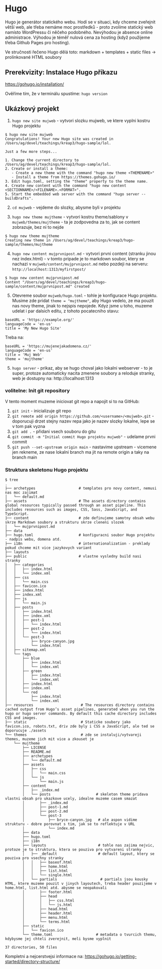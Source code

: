 # Hugo

Hugo je generátor statického webu.
Hodí se v situaci, kdy chceme zveřejnit větší web, ale třeba nemáme moc prostředků - proto zvolíme statický web namísto WordPressu či něčeho podobného.
Nevýhodou je absence online administrace.
Výhodou je téměř nulová cena za hosting (když použijeme třeba Github Pages pro hosting).

Ve stručnosti řečeno Hugo dělá toto:
markdown + templates + static files -> prolinkované HTML soubory

## Prerekvizity: Instalace Hugo příkazu
https://gohugo.io/installation/

Ověříme tím, že v terminálu spustíme:
`hugo version`

## Ukázkový projekt

1. `hugo new site mujweb` - vytvori slozku mujweb, ve ktere vyplni kostru Hugo projektu
```
$ hugo new site mujweb
Congratulations! Your new Hugo site was created in /Users/ag/devel/teachings/kreap3/hugo-sample/lol.

Just a few more steps...

1. Change the current directory to /Users/ag/devel/teachings/kreap3/hugo-sample/lol.
2. Create or install a theme:
   - Create a new theme with the command "hugo new theme <THEMENAME>"
   - Install a theme from https://themes.gohugo.io/
3. Edit hugo.toml, setting the "theme" property to the theme name.
4. Create new content with the command "hugo new content <SECTIONNAME>/<FILENAME>.<FORMAT>".
5. Start the embedded web server with the command "hugo server --buildDrafts".
```

2. `cd mujweb` - vejdeme do slozky, abysme byli v projektu

3. `hugo new theme mujtheme` - vytvori kostru theme/sablony v `mujweb/themes/mujtheme` - ta je zodpovedna za to, jak se content zobrazuje, bez ni to nejde
```
$ hugo new theme mujtheme
Creating new theme in /Users/ag/devel/teachings/kreap3/hugo-sample/themes/mujtheme
```

4. `hugo new content mujprvnipost.md` - vytvori prvni content (stranku jinou nez index.html) - v tomto pripade je to markdown soubor, ktery se nachazi v `mujweb/content/mujprvnipost.md` nebo pozdeji na serveru: `http://localhost:1313/myfirstpost/`
```
$ hugo new content mujprvnipost.md
Content "/Users/ag/devel/teachings/kreap3/hugo-sample/content/mujprvnipost.md" created
```

5. Otevreme soubor `mujweb/hugo.toml` - tohle je konfigurace Hugo projektu. Musime zde pridat `theme = "mujtheme"`, aby Hugo vedelo, ze ma pouzit nas novy theme, jinak to nejspis nepojede.
Kdyz jsme u toho, muzeme udelat i par dalsich editu, z tohoto pocatecniho stavu:
```
baseURL = 'https://example.org/'
languageCode = 'en-us'
title = 'My New Hugo Site'
```

Treba na:

```
baseURL = 'https://mujenejakadomena.cz/'
languageCode = 'en-us'
title = 'Muj Web'
theme = 'mujtheme'
```

5. `hugo server` - prikaz, aby se hugo choval jako lokalni webserver - to je super, protoze automaticky nacita zmenene soubory a reloduje stranky, web je dostupny na: http://localhost:1313

### volitelne: Init git repository
V tento moment muzeme iniciovat git repo a napojit si to na GitHub:
1. `git init` - inicializuje git repo
2. `git remote add origin https://github.com/<username>/<mujweb>.git` - doporucuji drzet stejny nazev repa jako je nazev slozky lokalne, lepe se v tom pak vyzna
3. `git add .` - přidani vsech souboru do gitu
4. `git commit -m "Initial commit Hugo projektu mujweb"` - udelame prvni commit
5. `git push --set-upstream origin main` - nastavime upstream - vicemene jen rekneme, ze nase lokalni branch ma jit na remote origin a taky na branch main

### Struktura skeletonu Hugo projektu

```
$ tree
.
├── archetypes                    # templates pro novy content, nemusi nas moc zajimat
│   └── default.md
├── assets                        # The assets directory contains global resources typically passed through an asset pipeline. This includes resources such as images, CSS, Sass, JavaScript, and TypeScript. 
├── content                       # zde definujeme samotny obsah webu skrze Markdown soubory a strukturu skrze cleneni slozek
│   └── mujprvnipost.md
├── data
├── hugo.toml                     # konfiguracni soubor Hugo projektu - nadpis webu, domena atd.
├── i18n                          # internationalization - preklady pokud chceme mit vice jazykovych variant
├── layouts                      
├── public                        # vlastne vysledny build nasi stranky
│   ├── categories
│   │   ├── index.html
│   │   └── index.xml
│   ├── css
│   │   └── main.css
│   ├── favicon.ico
│   ├── index.html
│   ├── index.xml
│   ├── js
│   │   └── main.js
│   ├── posts
│   │   ├── index.html
│   │   ├── index.xml
│   │   ├── post-1
│   │   │   └── index.html
│   │   ├── post-2
│   │   │   └── index.html
│   │   └── post-3
│   │       ├── bryce-canyon.jpg
│   │       └── index.html
│   ├── sitemap.xml
│   └── tags
│       ├── blue
│       │   ├── index.html
│       │   └── index.xml
│       ├── green
│       │   ├── index.html
│       │   └── index.xml
│       ├── index.html
│       ├── index.xml
│       └── red
│           ├── index.html
│           └── index.xml
├── resources                      # The resources directory contains cached output from Hugo’s asset pipelines, generated when you run the hugo or hugo server commands. By default this cache directory includes CSS and images.
├── static                         # Staticke soubory jako favicon.ico, robots.txt, driv zde byly i CSS a JavaScript, ale ted se doporucuje ./assets
└── themes                         # zde se instaluji/vytvareji themes, muzeme jich mit vice a zkouset je
    └── mujtheme
        ├── LICENSE
        ├── README.md
        ├── archetypes
        │   └── default.md
        ├── assets
        │   ├── css
        │   │   └── main.css
        │   └── js
        │       └── main.js
        ├── content
        │   ├── _index.md
        │   └── posts                     # skeleton theme pridava vlastni obsah pro ukazkove ucely, idealne muzeme casem smazat
        │       ├── _index.md
        │       ├── post-1.md
        │       ├── post-2.md
        │       └── post-3
        │           ├── bryce-canyon.jpg   # ale aspon vidime strukturu - dobre porovnat s tim, jak se to reflektuje v URL
        │           └── index.md
        ├── data
        ├── hugo.toml
        ├── i18n
        ├── layouts                        # tohle nas zajima nejvic, protoze je to struktura, ktera se pouziva pro vytvareni stranky
        │   ├── _default                   # default layout, ktery se pouziva pro vsechny stranky
        │   │   ├── baseof.html
        │   │   ├── home.html
        │   │   ├── list.html
        │   │   └── single.html
        │   └── partials                    # partials jsou kousky HTML, ktere muzeme pouzit v jinych layoutech, treba header pouzijeme v home.html, list.html atd. abysme se neopakovali
        │       ├── footer.html
        │       ├── head
        │       │   ├── css.html
        │       │   └── js.html
        │       ├── head.html
        │       ├── header.html
        │       ├── menu.html
        │       └── terms.html
        ├── static
        │   └── favicon.ico
        └── theme.toml                    # metadata o tvurcich themu, kdybysme jej chteli zverejnit, meli bysme vyplnit

37 directories, 50 files
```

Kompletni a nejcerstvejsi informace na: https://gohugo.io/getting-started/directory-structure/

